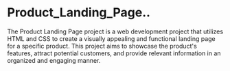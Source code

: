 # Product_Landing_Page..
The Product Landing Page project is a web development project that utilizes HTML and CSS to create a visually appealing and functional landing page for a specific product. This project aims to showcase the product's features, attract potential customers, and provide relevant information in an organized and engaging manner.
